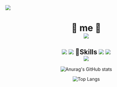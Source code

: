 <a href="https://hits.seeyoufarm.com"><img src="https://hits.seeyoufarm.com/api/count/incr/badge.svg?url=https://github.com/RyuGeunHwan&count_bg=%230B0A0A&title_bg=%2311D1C7&icon=freebsd.svg&icon_color=%23070707&title=VISITOR&edge_flat=true"/></a>


# <div align="center"> 🌻 me 🌻<br><a href="https://www.instagram.com/ni_na_n0/"><img src="https://img.shields.io/badge/Instargram-E4405F?style=flat&logo=Instagram&logoColor=white"/></a> 
  </div>
  

 

## <div align="center"><img src="https://img.shields.io/badge/HTML-green?style=flat&logo=html5&logoColor=white"/> <img src="https://img.shields.io/badge/CSS-blue?style=flat&logo=CSS3&logoColor=white"/> 💪Skills  <img src="https://img.shields.io/badge/MYSQL-red?style=flat&logo=MYSQL&logoColor=white"/> <img src="https://img.shields.io/badge/JAVA-orange?style=flat&logo=JAVA&logoColor=white"/> <div align="center"><img src="https://img.shields.io/badge/JavaScript-yellow?style=flat&logo=JAVAScript&logoColor=white"/> </div>
<div align="center">
 
 ![Anurag's GitHub stats](https://github-readme-stats.vercel.app/api?username=RyuGeunHwan&theme=monokai&show_icons=monokai)<br>

 ![Top Langs](https://github-readme-stats.vercel.app/api/top-langs/?username=6810779s&layout=compact&theme=compact)
 
</div>



<!--
**RyuGeunHwan/Ryugeunhwan** is a ✨ _special_ ✨ repository because its `README.md` (this file) appears on your GitHub profile.

Here are some ideas to get you started:

- 🔭 I’m currently working on ...
- 🌱 I’m currently learning ...
- 👯 I’m looking to collaborate on ...
- 🤔 I’m looking for help with ...
- 💬 Ask me about ...
- 📫 How to reach me: ...
- 😄 Pronouns: ...
- ⚡ Fun fact: ...
-->

